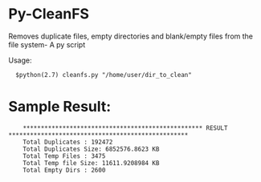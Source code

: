 Py-CleanFS
==========

Removes duplicate  files, empty directories and blank/empty files from the file system- A py script


Usage: 

      $python(2.7) cleanfs.py "/home/user/dir_to_clean"

Sample Result: 
============= 
        ************************************************** RESULT **************************************************
        Total Duplicates : 192472
        Total Duplicates Size: 6852576.8623 KB
        Total Temp Files : 3475
        Total Temp file Size: 11611.9208984 KB
        Total Empty Dirs : 2600
 

